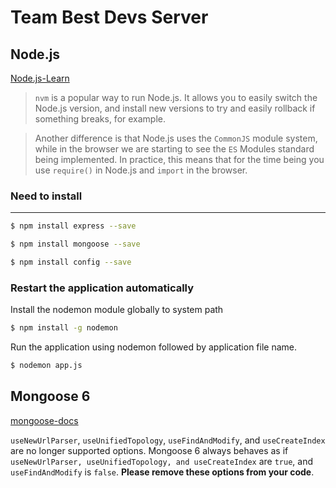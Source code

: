 # Team Best Devs Server

## Node.js
[Node.js-Learn](https://nodejs.dev/learn)

> `nvm` is a popular way to run Node.js. It allows you to easily switch the Node.js version, and install new versions to try and easily rollback if something breaks, for example.

> Another difference is that Node.js uses the `CommonJS` module system, while in the browser we are starting to see the `ES` Modules standard being implemented.
> In practice, this means that for the time being you use `require()` in Node.js and `import` in the browser.

### Need to install
-------------------
```bash
$ npm install express --save
```

```bash
$ npm install mongoose --save
```

```bash
$ npm install config --save 
```

### Restart the application automatically
Install the nodemon module globally to system path

```bash
$ npm install -g nodemon
```
Run the application using nodemon followed by application file name.
```bash
$ nodemon app.js
```

## Mongoose 6
[mongoose-docs](https://mongoosejs.com/docs)

`useNewUrlParser`, `useUnifiedTopology`, `useFindAndModify`, and `useCreateIndex` are no longer supported options. Mongoose 6 always behaves as if `useNewUrlParser, useUnifiedTopology, and useCreateIndex` are `true`, and `useFindAndModify` is `false`. **Please remove these options from your code**.